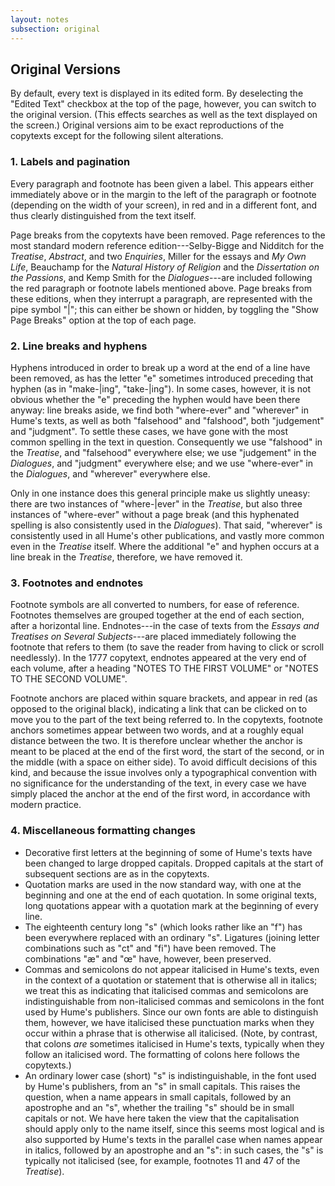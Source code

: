 ```yaml
---
layout: notes
subsection: original
---
```

## Original Versions

By default, every text is displayed in its edited form. By deselecting the "Edited Text" checkbox at the top of the page, however, you can switch to the original version. (This effects searches as well as the text displayed on the screen.) Original versions aim to be exact reproductions of the copytexts except for the following silent alterations.

### 1. Labels and pagination

Every paragraph and footnote has been given a label. This appears either immediately above or in the margin to the left of the paragraph or footnote (depending on the width of your screen), in red and in a different font, and thus clearly distinguished from the text itself.

Page breaks from the copytexts have been removed. Page references to the most standard modern reference edition---Selby-Bigge and Nidditch for the *Treatise*, *Abstract*, and two *Enquiries*, Miller for the essays and *My Own Life*, Beauchamp for the *Natural History of Religion* and the *Dissertation on the Passions*, and Kemp Smith for the *Dialogues*---are included following the red paragraph or footnote labels mentioned above. Page breaks from these editions, when they interrupt a paragraph, are represented with the pipe symbol "\|"; this can either be shown or hidden, by toggling the "Show Page Breaks" option at the top of each page.

### 2. Line breaks and hyphens

Hyphens introduced in order to break up a word at the end of a line have been removed, as has the letter "e" sometimes introduced preceding that hyphen (as in "make-\|ing", "take-\|ing"). In some cases, however, it is not obvious whether the "e" preceding the hyphen would have been there anyway: line breaks aside, we find both "where-ever" and "wherever" in Hume's texts, as well as both "falsehood" and "falshood", both "judgement" and "judgment". To settle these cases, we have gone with the most common spelling in the text in question. Consequently we use "falshood" in the *Treatise*, and "falsehood" everywhere else; we use "judgement" in the *Dialogues*, and "judgment" everywhere else; and we use "where-ever" in the *Dialogues*, and "wherever" everywhere else.

Only in one instance does this general principle make us slightly uneasy: there are two instances of "where-|ever" in the *Treatise*, but also three instances of "where-ever" without a page break (and this hyphenated spelling is also consistently used in the *Dialogues*). That said, "wherever" is consistently used in all Hume's other publications, and vastly more common even in the *Treatise* itself. Where the additional "e" and hyphen occurs at a line break in the *Treatise*, therefore, we have removed it.

### 3. Footnotes and endnotes

Footnote symbols are all converted to numbers, for ease of reference. Footnotes themselves are grouped together at the end of each section, after a horizontal line. Endnotes---in the case of texts from the *Essays and Treatises on Several Subjects*---are placed immediately following the footnote that refers to them (to save the reader from having to click or scroll needlessly). In the 1777 copytext, endnotes appeared at the very end of each volume, after a heading "NOTES TO THE FIRST VOLUME" or "NOTES TO THE SECOND VOLUME".

Footnote anchors are placed within square brackets, and appear in red (as opposed to the original black), indicating a link that can be clicked on to move you to the part of the text being referred to. In the copytexts, footnote anchors sometimes appear between two words, and at a roughly equal distance between the two. It is therefore unclear whether the anchor is meant to be placed at the end of the first word, the start of the second, or in the middle (with a space on either side). To avoid difficult decisions of this kind, and because the issue involves only a typographical convention with no significance for the understanding of the text, in every case we have simply placed the anchor at the end of the first word, in accordance with modern practice.

### 4. Miscellaneous formatting changes

- Decorative first letters at the beginning of some of Hume's texts have been changed to large dropped capitals. Dropped capitals at the start of subsequent sections are as in the copytexts.
- Quotation marks are used in the now standard way, with one at the beginning and one at the end of each quotation. In some original texts, long quotations appear with a quotation mark at the beginning of every line.
- The eighteenth century long "s" (which looks rather like an "f") has been everywhere replaced with an ordinary "s". Ligatures (joining letter combinations such as "ct" and "fi") have been removed. The combinations "æ" and "œ" have, however, been preserved.
- Commas and semicolons do not appear italicised in Hume's texts, even in the context of a quotation or statement that is otherwise all in italics; we treat this as indicating that italicised commas and semicolons are indistinguishable from non-italicised commas and semicolons in the font used by Hume's publishers. Since our own fonts are able to distinguish them, however, we have italicised these punctuation marks when they occur within a phrase that is otherwise all italicised. (Note, by contrast, that colons _are_ sometimes italicised in Hume's texts, typically when they follow an italicised word. The formatting of colons here follows the copytexts.)
- An ordinary lower case (short) "s" is indistinguishable, in the font used by Hume's publishers, from an "s" in small capitals. This raises the question, when a name appears in small capitals, followed by an apostrophe and an "s", whether the trailing "s" should be in small capitals or not. We have here taken the view that the capitalisation should apply only to the name itself, since this seems most logical and is also supported by Hume's texts in the parallel case when names appear in italics, followed by an apostrophe and an "s": in such cases, the "s" is typically not italicised (see, for example, footnotes 11 and 47 of the *Treatise*).
